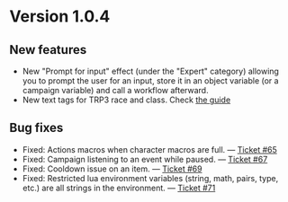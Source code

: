 # Version 1.0.4

## New features

- New "Prompt for input" effect (under the "Expert" category) allowing you to prompt the user for an input, store it in an object variable (or a campaign variable) and call a workflow afterward.
- New text tags for TRP3 race and class. Check [the guide](https://wow.curseforge.com/projects/total-rp-3-extended/pages/tutorials/variable-tags)

## Bug fixes

- Fixed: Actions macros when character macros are full. — [Ticket #65](https://wow.curseforge.com/projects/total-rp-3-extended/issues/65)
- Fixed: Campaign listening to an event while paused. — [Ticket #67](https://wow.curseforge.com/projects/total-rp-3-extended/issues/67)
- Fixed: Cooldown issue on an item. — [Ticket #69](https://wow.curseforge.com/projects/total-rp-3-extended/issues/69)
- Fixed: Restricted lua environment variables (string, math, pairs, type, etc.) are all strings in the environment. — [Ticket #71](https://wow.curseforge.com/projects/total-rp-3-extended/issues/71)